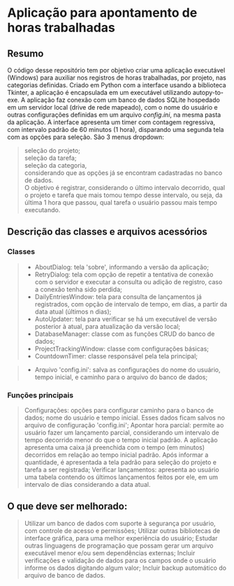 # Aplicação para apontamento de horas trabalhadas


## Resumo

O código desse repositório tem por objetivo criar uma aplicação executável (Windows) para auxiliar nos registros de horas trabalhadas, por projeto, nas categorias definidas.
Criado em Python com a interface usando a biblioteca Tkinter, a aplicação é encapsulada em um executável utilizando autopy-to-exe.
A aplicação faz conexão com um banco de dados SQLite hospedado em um servidor local (drive de rede mapeado), com o nome do usuário e outras configurações definidas em um arquivo $config.ini$, na mesma pasta da aplicação.
A interface apresenta um timer com contagem regressiva, com intervalo padrão de 60 minutos (1 hora), disparando uma segunda tela com as opções para seleção. São 3 menus dropdown:  
> seleção do projeto;  
> seleção da tarefa;  
> seleção da categoria,  
considerando que as opções já se encontram cadastradas no banco de dados.  
O objetivo é registrar, considerando o último intervalo decorrido, qual o projeto e tarefa que mais tomou tempo desse intervalo, ou seja, da última 1 hora que passou, qual tarefa o usuário passou mais tempo executando.  


## Descrição das classes e arquivos acessórios  
### Classes
> * AboutDialog: tela 'sobre', informando a versão da aplicação;
> * RetryDialog: tela com opção de repetir a tentativa de conexão com o servidor e executar a consulta ou adição de registro, caso a conexão tenha sido perdida;
> * DailyEntriesWindow: tela para consulta de lançamentos já registrados, com opção de intervalo de tempo, em dias, a partir da data atual (últimos n dias);  
> * AutoUpdater: tela para verificar se há um executável de versão posterior à atual, para atualização da versão local;  
> * DatabaseManager: classe com as funções CRUD do banco de dados;    
> * ProjectTrackingWindow: classe com configurações básicas;  
> * CountdownTimer: classe responsável pela tela principal;  

> * Arquivo 'config.ini': salva as configurações do nome do usuário, tempo inicial, e caminho para o arquivo do banco de dados;  

### Funções principais 
> Configurações: opções para configurar caminho para o banco de dados; nome do usuário e tempo inicial. Esses dados ficam salvos no arquivo de configuração 'config.ini';
> Apontar hora parcial: permite ao usuário fazer um lançamento parcial, considerando um intervalo de tempo decorrido menor do que o tempo inicial padrão. A aplicação apresenta uma caixa já preenchida com o tempo (em minutos) decorridos em relação ao tempo inicial padrão. Após informar a quantidade, é apresentada a tela padrão para seleção do projeto e tarefa a ser registrada;
> Verificar lançamentos: apresenta ao usuário uma tabela contendo os últimos lançamentos feitos por ele, em um intervalo de dias considerando a data atual.

## O que deve ser melhorado: 

> Utilizar um banco de dados com suporte à segurança por usuário, com controle de acesso e permissões;
> Utilizar outras bibliotecas de interface gráfica, para uma melhor experiência do usuário;
> Estudar outras linguagens de programação que possam gerar um arquivo executável menor e/ou sem dependências externas;
> Incluir verificações e validação de dados para os campos onde o usuário informe os dados digitando algum valor;
> Incluir backup automático do arquivo de banco de dados.